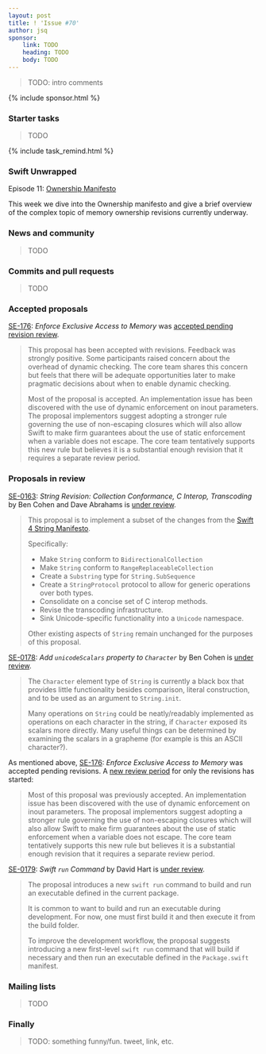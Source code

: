 ```yaml
---
layout: post
title: ! 'Issue #70'
author: jsq
sponsor:
    link: TODO
    heading: TODO
    body: TODO
---
```


> TODO: intro comments

<!--excerpt-->

{% include sponsor.html %}

### Starter tasks

> TODO

{% include task_remind.html %}

### Swift Unwrapped

Episode 11: [Ownership Manifesto](https://spec.fm/podcasts/swift-unwrapped/69191)

This week we dive into the Ownership manifesto and give a brief overview of the complex topic of memory ownership revisions currently underway.

### News and community

> TODO

### Commits and pull requests

> TODO

### Accepted proposals

[SE-176](https://github.com/apple/swift-evolution/blob/master/proposals/0176-enforce-exclusive-access-to-memory.md): *Enforce Exclusive Access to Memory* was [accepted pending revision review](https://lists.swift.org/pipermail/swift-evolution-announce/2017-May/000378.html).

> This proposal has been accepted with revisions. Feedback was strongly positive. Some participants raised concern about the overhead of dynamic checking. The core team shares this concern but feels that there will be adequate opportunities later to make pragmatic decisions about when to enable dynamic checking.
>
> Most of the proposal is accepted.  An implementation issue has been discovered with the use of dynamic enforcement on inout parameters.  The proposal implementors suggest adopting a stronger rule governing the use of non-escaping closures which will also allow Swift to make firm guarantees about the use of static enforcement when a variable does not escape.  The core team tentatively supports this new rule but believes it is a substantial enough revision that it requires a separate review period.

### Proposals in review

[SE-0163](https://github.com/apple/swift-evolution/blob/master/proposals/0163-string-revision-1.md): *String Revision: Collection Conformance, C Interop, Transcoding* by Ben Cohen and Dave Abrahams is [under review](https://lists.swift.org/pipermail/swift-evolution-announce/2017-May/000376.html).

> This proposal is to implement a subset of the changes from the [Swift 4
String
Manifesto](https://github.com/apple/swift/blob/master/docs/StringManifesto.md).
>
> Specifically:
>
> * Make `String` conform to `BidirectionalCollection`
> * Make `String` conform to `RangeReplaceableCollection` 
> * Create a `Substring` type for `String.SubSequence`
> * Create a `StringProtocol` protocol to allow for generic operations over both types.
> * Consolidate on a concise set of C interop methods.
> * Revise the transcoding infrastructure.
> * Sink Unicode-specific functionality into a `Unicode` namespace.
>
> Other existing aspects of `String` remain unchanged for the purposes of this 
proposal.

[SE-0178](https://github.com/apple/swift-evolution/blob/master/proposals/0178-character-unicode-view.md): *Add `unicodeScalars` property to `Character`* by Ben Cohen is [under review](https://lists.swift.org/pipermail/swift-evolution-announce/2017-May/000377.html).

> The `Character` element type of `String` is currently a black box that provides
little functionality besides comparison, literal construction, and to be used
as an argument to `String.init`.
>
> Many operations on `String` could be neatly/readably implemented as operations
on each character in the string, if `Character` exposed its scalars more
directly. Many useful things can be determined by examining the scalars in a
grapheme (for example is this an ASCII character?).

As mentioned above, [SE-176](https://github.com/apple/swift-evolution/blob/master/proposals/0176-enforce-exclusive-access-to-memory.md): *Enforce Exclusive Access to Memory* was accepted pending revisions. A [new review period](https://lists.swift.org/pipermail/swift-evolution-announce/2017-May/000379.html) for only the revisions has started:

> Most of this proposal was previously accepted.  An implementation issue has been discovered with the use of dynamic enforcement on inout parameters.  The proposal implementors suggest adopting a stronger rule governing the use of non-escaping closures which will also allow Swift to make firm guarantees about the use of static enforcement when a variable does not escape.  The core team tentatively supports this new rule but believes it is a substantial enough revision that it requires a separate review period.

[SE-0179](https://github.com/apple/swift-evolution/blob/master/proposals/0179-swift-run-command.md): *Swift `run` Command* by David Hart is [under review](https://lists.swift.org/pipermail/swift-evolution-announce/2017-May/000380.html).

> The proposal introduces a new `swift run` command to build and run an executable defined in the current package.
>
> It is common to want to build and run an executable during development. For now, one must first build it and then execute it from the build folder.
>
> To improve the development workflow, the proposal suggests introducing a new first-level `swift run` command that will build if necessary and then run an executable defined in the `Package.swift` manifest.

### Mailing lists

> TODO

### Finally

> TODO: something funny/fun. tweet, link, etc.
